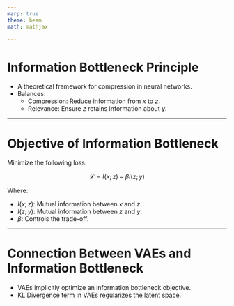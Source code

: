 ```yaml
---
marp: true
theme: beam
math: mathjax

---
```


# Information Bottleneck Principle

- A theoretical framework for compression in neural networks.
- Balances:
  - Compression: Reduce information from $x$ to $z$.
  - Relevance: Ensure $z$ retains information about $y$.

---

# Objective of Information Bottleneck

Minimize the following loss:

$$
\mathcal{L} = I(x; z) - \beta I(z; y)
$$

Where:
- $I(x; z)$: Mutual information between $x$ and $z$.
- $I(z; y)$: Mutual information between $z$ and $y$.
- $\beta$: Controls the trade-off.

---

# Connection Between VAEs and Information Bottleneck

- VAEs implicitly optimize an information bottleneck objective.
- KL Divergence term in VAEs regularizes the latent space.